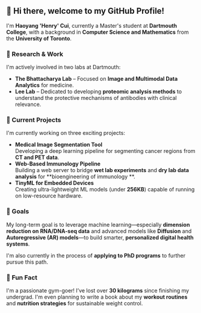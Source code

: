 ## 👋 Hi there, welcome to my GitHub Profile!

I'm **Haoyang 'Henry' Cui**, currently a Master's student at **Dartmouth College**, with a background in **Computer Science and Mathematics** from the **University of Toronto**.

### 🔬 Research & Work
I'm actively involved in two labs at Dartmouth:
- **The Bhattacharya Lab** – Focused on **Image and Multimodal Data Analytics** for medicine.
- **Lee Lab** – Dedicated to developing **proteomic analysis methods** to understand the protective mechanisms of antibodies with clinical relevance.

### 🚀 Current Projects
I'm currently working on three exciting projects:
- **Medical Image Segmentation Tool**  
  Developing a deep learning pipeline for segmenting cancer regions from **CT and PET data**.
- **Web-Based Immunology Pipeline**  
  Building a web server to bridge **wet lab experiments** and **dry lab data analysis** for **bioengineering of immunology **.
- **TinyML for Embedded Devices**  
  Creating ultra-lightweight ML models (under **256KB**) capable of running on low-resource hardware.

### 🎯 Goals
My long-term goal is to leverage machine learning—especially **dimension reduction on RNA/DNA-seq data** and advanced models like **Diffusion** and **Autoregressive (AR) models**—to build smarter, **personalized digital health systems**.

I'm also currently in the process of **applying to PhD programs** to further pursue this path.

### 💪 Fun Fact
I'm a passionate gym-goer! I’ve lost over **30 kilograms** since finishing my undergrad. I'm even planning to write a book about my **workout routines** and **nutrition strategies** for sustainable weight control.

<!--
[![Anurag's GitHub stats](https://github-readme-stats.vercel.app/api?username=HYBleek)](https://github.com/anuraghazra/github-readme-stats)
**HYBleek/HYBleek** is a ✨ _special_ ✨ repository because its `README.md` (this file) appears on your GitHub profile.

Here are some ideas to get you started:

- 🔭 I’m currently working on ...
- 🌱 I’m currently learning ...
- 👯 I’m looking to collaborate on ...
- 🤔 I’m looking for help with ...
- 💬 Ask me about ...
- 📫 How to reach me: ...
- 😄 Pronouns: ...
- ⚡ Fun fact: ...
-->
